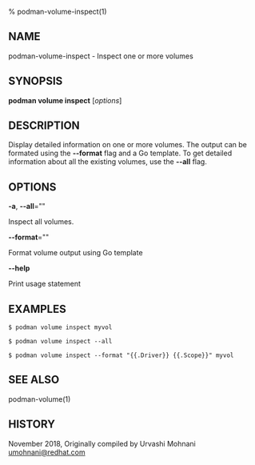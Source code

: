 % podman-volume-inspect(1)

## NAME
podman\-volume\-inspect - Inspect one or more volumes

## SYNOPSIS
**podman volume inspect** [*options*]

## DESCRIPTION

Display detailed information on one or more volumes. The output can be formated using
the **--format** flag and a Go template. To get detailed information about all the
existing volumes, use the **--all** flag.


## OPTIONS

**-a**, **--all**=""

Inspect all volumes.

**--format**=""

Format volume output using Go template

**--help**

Print usage statement


## EXAMPLES

```
$ podman volume inspect myvol

$ podman volume inspect --all

$ podman volume inspect --format "{{.Driver}} {{.Scope}}" myvol
```

## SEE ALSO
podman-volume(1)

## HISTORY
November 2018, Originally compiled by Urvashi Mohnani <umohnani@redhat.com>
